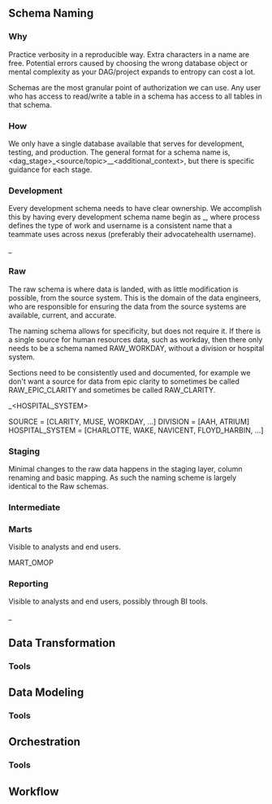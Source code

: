 ## Schema Naming

### Why
Practice verbosity in a reproducible way. Extra characters in a name are free. Potential errors caused by choosing the wrong database object or mental complexity as your DAG/project expands to entropy can cost a lot.

Schemas are the most granular point of authorization we can use.  Any user who has access to read/write a table in a schema has access to all tables in that schema.

###  How
We only have a single database available that serves for development, testing, and production.  The general format for a schema name is, <dag_stage>_<source/topic>__<additional_context>, but there is specific guidance for each stage.

### Development
Every development schema needs to have clear ownership.  We accomplish this by having every development schema name begin as <process>_<username>, where process defines the type of work and username is a consistent name that a teammate uses across nexus (preferably their advocatehealth username).

<DBT>_<MHORVATH>

### Raw
The raw schema is where data is landed, with as little modification is possible, from the source system.  This is the domain of the data engineers, who are responsible for ensuring the data from the source systems are available, current, and accurate.

The naming schema allows for specificity, but does not require it.  If there is a single source for human resources data, such as workday, then there only needs to be a schema named RAW_WORKDAY, without a division or hospital system.

Sections need to be consistently used and documented, for example we don't want a source for data from epic clarity to sometimes be called RAW_EPIC_CLARITY and sometimes be called RAW_CLARITY.

<RAW>_<SOURCE>_<DIVISION>_<HOSPITAL_SYSTEM>

SOURCE = [CLARITY, MUSE, WORKDAY, ...]
DIVISION = [AAH, ATRIUM]
HOSPITAL_SYSTEM = [CHARLOTTE, WAKE, NAVICENT, FLOYD_HARBIN, ...]

### Staging
Minimal changes to the raw data happens in the staging layer, column renaming and basic mapping.  As such the naming scheme is largely identical to the Raw schemas.

### Intermediate


### Marts
Visible to analysts and end users.

<MART>_<MODEL>_<DIVISION>

MART_OMOP

### Reporting
Visible to analysts and end users, possibly through BI tools.

<RPT>_<TOPIC>

## Data Transformation

### Tools

## Data Modeling

### Tools

## Orchestration

### Tools

## Workflow
